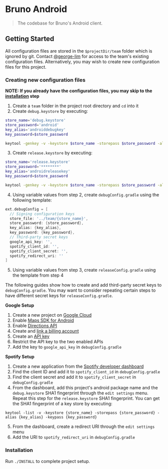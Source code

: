 # Bruno Android

> The codebase for Bruno's Android client.

<!-- [START getstarted] -->
## Getting Started

All configuration files are stored in the `$projectDir/team` folder which is ignored by git.
Contact [@george-lim](http://github.com/george-lim) for access to the team's existing configuration files. Alternatively, you may wish to create new configuration files for this project.

### Creating new configuration files
**NOTE: If you already have the configuration files, you may skip to the [installation](#installation) step**

1. Create a `team` folder in the project root directory and `cd` into it
2. Create `debug.keystore` by executing:
```bash
store_name='debug.keystore'
store_password='android'
key_alias='androiddebugkey'
key_password=$store_password

keytool -genkey -v -keystore $store_name -storepass $store_password -alias $key_alias -keypass $key_password -keyalg RSA -keysize 2048 -validity 100000 -dname "C=US, O=Android, CN=Android Debug"
```
3. Create `release.keystore` by executing:
```bash
store_name='release.keystore'
store_password='********'
key_alias='androidreleasekey'
key_password=$store_password

keytool -genkey -v -keystore $store_name -storepass $store_password -alias $key_alias -keypass $key_password -keyalg RSA -keysize 2048 -validity 100000
```
4. Using variable values from step 2, create `debugConfig.gradle` using the following template:
```gradle
ext.debugConfig = [
  // Signing configuration keys
  store_file: '../team/{store_name}',
  store_password: {store_password},
  key_alias: {key_alias},
  key_password: {key_password},
  // Third-party secret keys
  google_api_key: '',
  spotify_client_id: '',
  spotify_client_secret: '',
  spotify_redirect_uri: ''
]
```
5. Using variable values from step 3, create `releaseConfig.gradle` using the template from step 4

The following guides show how to create and add third-party secret keys to `debugConfig.gradle`. You may want to consider repeating certain steps to have different secret keys for `releaseConfig.gradle`.

**Google Setup**
1. Create a new project on [Google Cloud](https://console.developers.google.com/projectcreate)
2. Enable [Maps SDK for Android](https://console.developers.google.com/flows/enableapi?apiid=maps_android_backend&keyType=CLIENT_SIDE_ANDROID)
3. Enable [Directions API](https://console.developers.google.com/apis/library/directions-backend.googleapis.com?q=Directions)
4. Create and [link a billing account](https://console.developers.google.com/billing/linkedaccount)
5. Create an [API key](https://console.developers.google.com/apis/credentials?authuser=1&project=bruno-286305&supportedpurview=project)
6. Restrict the API key to the two enabled APIs
7. Add the key to `google_api_key` in `debugConfig.gradle`

**Spotify Setup**
1. Create a new application from the [Spotify developer dashboard](https://developer.spotify.com/dashboard/applications)
2. Find the client ID and add it to `spotify_client_id` in `debugConfig.gradle`
3. Find the client secret and add it to `spotify_client_secret` in `debugConfig.gradle`
4. From the dashboard, add this project's android package name and the `debug.keystore` SHA1 fingerprint through the `edit settings` menu. Repeat this step for the `release.keystore` SHA1 fingerprint. You can get the SHA1 fingerprint of a key store by executing:
```
keytool -list -v -keystore {store_name} -storepass {store_password} -alias {key_alias} -keypass {key_password}
```
5. From the dashboard, create a redirect URI through the `edit settings` menu
6. Add the URI to `spotify_redirect_uri` in `debugConfig.gradle`

### Installation

Run `./INSTALL` to complete project setup.
<!-- [END getstarted] -->
